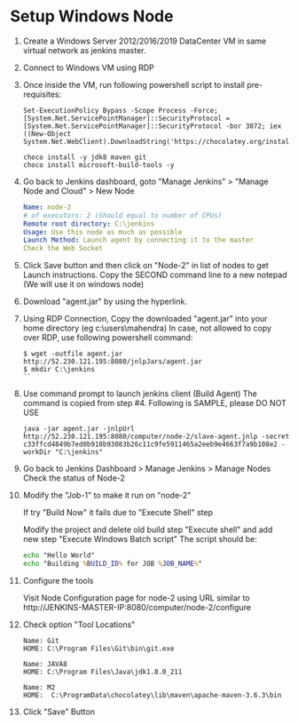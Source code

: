 # Setup Windows Node

1. Create a Windows Server 2012/2016/2019 DataCenter VM in same virtual network as jenkins master.
2. Connect to Windows VM using RDP
3. Once inside the VM, run following powershell script to install pre-requisites:

    ```pwsh
    Set-ExecutionPolicy Bypass -Scope Process -Force; [System.Net.ServicePointManager]::SecurityProtocol = [System.Net.ServicePointManager]::SecurityProtocol -bor 3072; iex ((New-Object System.Net.WebClient).DownloadString('https://chocolatey.org/install.ps1'))

    choco install -y jdk8 maven git
    choco install microsoft-build-tools -y
    ```

3.  Go back to Jenkins dashboard, goto "Manage Jenkins" > "Manage Node and Cloud" > New Node

    ```yaml
    Name: node-2
    # of executors: 2 (Should equal to number of CPUs)
    Remote root directory: C:\jenkins
    Usage: Use this node as much as possible
    Launch Method: Launch agent by connecting it to the master
    Check the Web Socket
    ```

4.  Click Save button and then click on "Node-2" in list of nodes to get Launch instructions.
    Copy the SECOND command line to a new notepad (We will use it on windows node)

5.  Download "agent.jar" by using the hyperlink.

6.  Using RDP Connection, Copy the downloaded "agent.jar" into your home directory (eg c:\users\mahendra)
    In case, not allowed to copy over RDP, use following powershell command:
    ```pwsh
    $ wget -outfile agent.jar http://52.230.121.195:8080/jnlpJars/agent.jar
    $ mkdir C:\jenkins
    ``

7.  Use command prompt to launch jenkins client (Build Agent) 
    The command is copied from step #4. Following is SAMPLE, please DO NOT USE
    ```
    java -jar agent.jar -jnlpUrl http://52.230.121.195:8080/computer/node-2/slave-agent.jnlp -secret c33ffcd4849b7ed0b910b93083b26c11c9fe5911465a2eeb9e4663f7a9b108e2 -workDir "C:\jenkins"
    ```

8.  Go back to Jenkins Dashboard > Manage Jenkins > Manage Nodes 
    Check the status of Node-2

9.  Modify the "Job-1" to make it run on "node-2"

    If try "Build Now" it fails due to "Execute Shell" step
    
    Modify the project and delete old build step "Execute shell" and add new step "Execute Windows Batch script"
    The script should be:

    ```cmd
    echo "Hello World"
    echo "Building %BUILD_ID% for JOB %JOB_NAME%"
    ```
10. Configure the tools

    Visit Node Configuration page for node-2 using URL similar to
    http://JENKINS-MASTER-IP:8080/computer/node-2/configure

11. Check option "Tool Locations"
    ```
    Name: Git
    HOME: C:\Program Files\Git\bin\git.exe

    Name: JAVA8
    HOME: C:\Program Files\Java\jdk1.8.0_211

    Name: M2
    HOME:  C:\ProgramData\chocolatey\lib\maven\apache-maven-3.6.3\bin
    ```

12. Click "Save" Button